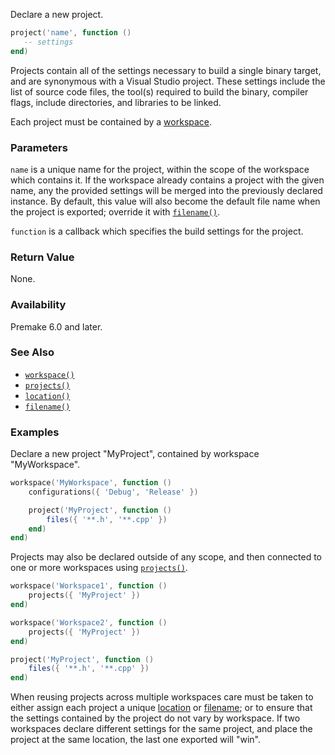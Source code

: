Declare a new project.

```lua
project('name', function ()
   -- settings
end)
```

Projects contain all of the settings necessary to build a single binary target, and are synonymous with a Visual Studio project. These settings include the list of source code files, the tool(s) required to build the binary, compiler flags, include directories, and libraries to be linked.

Each project must be contained by a [workspace](workspace.md).

### Parameters

`name` is a unique name for the project, within the scope of the workspace which contains it. If the workspace already contains a project with the given name, any the provided settings will be merged into the previously declared instance. By default, this value will also become the default file name when the project is exported; override it with [`filename()`](filename.md).

`function` is a callback which specifies the build settings for the project.

### Return Value

None.

### Availability

Premake 6.0 and later.

### See Also

- [`workspace()`](workspace.md)
- [`projects()`](projects.md)
- [`location()`](location.md)
- [`filename()`](filename.md)

### Examples

Declare a new project "MyProject", contained by workspace "MyWorkspace".

```lua
workspace('MyWorkspace', function ()
	configurations({ 'Debug', 'Release' })

	project('MyProject', function ()
		files({ '**.h', '**.cpp' })
	end)
end)
```

Projects may also be declared outside of any scope, and then connected to one or more workspaces using [`projects()`](projects.md).

```lua
workspace('Workspace1', function ()
	projects({ 'MyProject' })
end)

workspace('Workspace2', function ()
	projects({ 'MyProject' })
end)

project('MyProject', function ()
	files({ '**.h', '**.cpp' })
end)
```

When reusing projects across multiple workspaces care must be taken to either assign each project a unique [location](location.md) or [filename](filename.md); or to ensure that the settings contained by the project do not vary by workspace. If two workspaces declare different settings for the same project, and place the project at the same location, the last one exported will "win".
